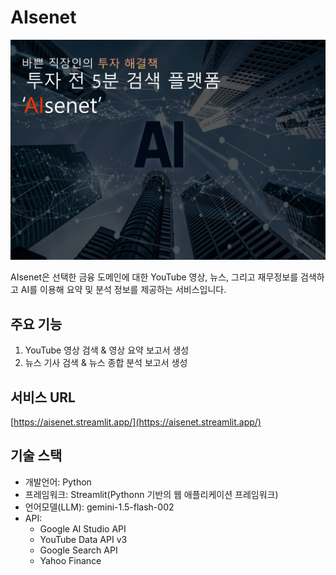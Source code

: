 # AIsenet

![AIsenet Cover](https://raw.githubusercontent.com/BongwooChoi/AIsenet/main/cover.jpg)

AIsenet은 선택한 금융 도메인에 대한 YouTube 영상, 뉴스, 그리고 재무정보를 검색하고 AI를 이용해 요약 및 분석 정보를 제공하는 서비스입니다.

## 주요 기능

1. YouTube 영상 검색 & 영상 요약 보고서 생성
2. 뉴스 기사 검색 & 뉴스 종합 분석 보고서 생성

## 서비스 URL

[https://aisenet.streamlit.app/](https://aisenet.streamlit.app/)

## 기술 스택

- 개발언어: Python
- 프레임워크: Streamlit(Pythonn 기반의 웹 애플리케이션 프레임워크)
- 언어모델(LLM): gemini-1.5-flash-002
- API:
  - Google AI Studio API
  - YouTube Data API v3
  - Google Search API
  - Yahoo Finance

